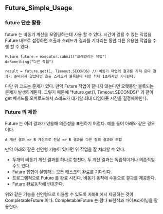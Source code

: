 ## Future_Simple_Usage

### future 단순 활용

future 는 비동기 계산을 모델링하는데 사용 할 수 있다. 시간이 걸릴 수 있는 작업을 Future 내부로 설정하면 호출자 스레드가 결과를 기다리는 동안 다른 유용한 작업을 수행 할 수 있다.

```
Future future = executor.submit("오래걸리는 작업")
doSomething("다른 작업")

result = future.get(1, Timeout.SECONDS) // 비동기 작업의 결과를 가져 온다 결과가 준비되지 않았다면 호출 스레드가 블록된다 다만 최대 1초까지만 기다린다.

```

다만 위 코드는 문제가 있다. 만약 Future 작업이 끝나지 않는다면 오랫동안 블록되는 문제가 발생하게된다.
그렇기 때문에 "future.get(1, Timeout.SECONDS)" 과 같이 get 메서드를 오버로드해서 스레드가 대기할 최대 타임아웃 시간을 결정해야한다.

### Future 의 제한

Future 는 여려 결과가 있을때 의존성을 표현하기 어렵다.
예를 들어 아래와 같은 경우이다.

```
A 계산 결과 => B 계산으로 전달 => B 결과를 다른 질의 결과와 조합
```

만약 아래와 같은 선언형 기능이 있다면 위 작업을 잘 처리할 수 있다.

- 두개의 비동기 계산 결과를 하나로 합친다. 두 계산 결과는 독립적이거나 의존적일 수도 있다.
- Future 집합이 실행하는 모든 태스크의 완료를 기다린다.
- 프로그램적으로 Future 를 완료 시킨다. 비동기 동작에 수동으로 결과를 제공한다.
- Future 완료동작에 반응한다.

위와 같은 기능을 선언형으로 이용할 수 있도록 자바8 에서 제공하는 것이 CompletableFuture 이다. CompletableFuture 는 람다 표현식과 파이프라이닝을 활용한다.
